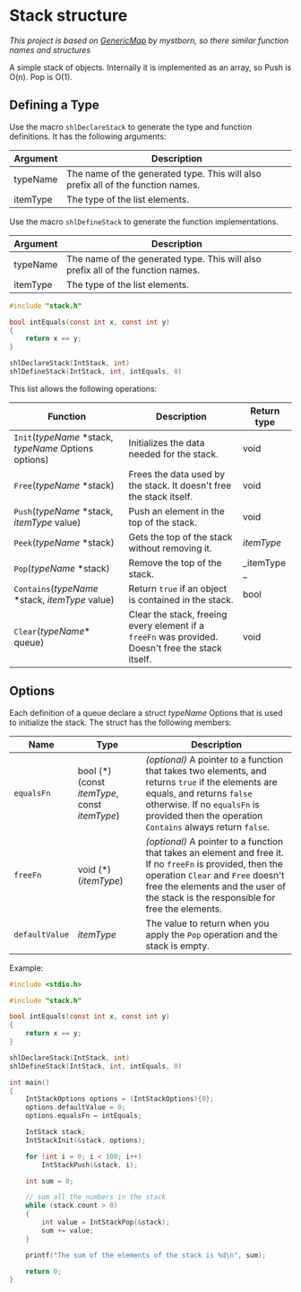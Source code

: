 # Stack structure
_This project is based on [GenericMap](https://github.com/mystborn/GenericMap) by mystborn, so there similar function names and structures_

A simple stack of objects. Internally it is implemented as an array, so Push is O(n). Pop is O(1).

## Defining a Type
Use the macro `shlDeclareStack` to generate the type and function definitions. It has the following arguments:

| Argument | Description |
| --- | --- |
| typeName | The name of the generated type. This will also prefix all of the function names. |
| itemType | The type of the list elements. |

Use the macro `shlDefineStack` to generate the function implementations.

| Argument | Description |
| --- | --- |
| typeName | The name of the generated type. This will also prefix all of the function names. |
| itemType | The type of the list elements. |

```c
#include "stack.h"

bool intEquals(const int x, const int y)
{
    return x == y;
}

shlDeclareStack(IntStack, int)
shlDefineStack(IntStack, int, intEquals, 0)
```

This list allows the following operations:

| Function | Description | Return type |
| --- | --- | --- |
| `Init`(_typeName_ *stack, _typeName_ Options options) | Initializes the data needed for the stack. | void |
| `Free`(_typeName_ *stack) | Frees the data used by the stack. It doesn't free the stack itself. | void |
| `Push`(_typeName_ *stack, _itemType_ value) | Push an element in the top of the stack. | void |
| `Peek`(_typeName_ *stack) | Gets the top of the stack without removing it. | _itemType_ |
| `Pop`(_typeName_ *stack) | Remove the top of the stack. | _itemType _ | 
| `Contains`(_typeName_ *stack, _itemType_ value) | Return `true` if an object is contained in the stack. | bool | 
| `Clear`(_typeName_* queue) | Clear the stack, freeing every element if a `freeFn` was provided. Doesn't free the stack itself. | void |

## Options

Each definition of a queue declare a struct _typeName_ Options that is used to initialize the stack. The struct has the following members:

| Name | Type | Description |
| --- | --- | --- |
| `equalsFn` | bool (*)(const _itemType_, const _itemType_) | _(optional)_ A pointer to a function that takes two elements, and returns `true` if the elements are equals, and returns `false` otherwise. If no `equalsFn` is provided then the operation `Contains` always return `false`. |
| `freeFn` | void (*)(_itemType_) | _(optional)_ A pointer to a function that takes an element and free it. If no `freeFn` is provided, then the operation `Clear` and `Free` doesn't free the elements and the user of the stack is the responsible for free the elements. |
| `defaultValue` | _itemType_ | The value to return when you apply the `Pop` operation and the stack is empty. |

Example:
```c
#include <stdio.h>

#include "stack.h"

bool intEquals(const int x, const int y)
{
    return x == y;
}

shlDeclareStack(IntStack, int)
shlDefineStack(IntStack, int, intEquals, 0)

int main()
{
    IntStackOptions options = (IntStackOptions){0};
    options.defaultValue = 0;
    options.equalsFn = intEquals;

    IntStack stack;
    IntStackInit(&stack, options);

    for (int i = 0; i < 100; i++)
        IntStackPush(&stack, i);

    int sum = 0;

    // sum all the numbers in the stack
    while (stack.count > 0)
    {
        int value = IntStackPop(&stack);
        sum += value;
    }

    printf("The sum of the elements of the stack is %d\n", sum);

    return 0;
}
```